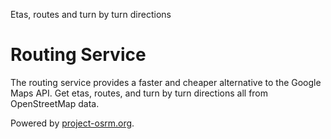 Etas, routes and turn by turn directions

# Routing Service

The routing service provides a faster and cheaper alternative to the Google Maps API. 
Get etas, routes, and turn by turn directions all from OpenStreetMap data. 

Powered by [project-osrm.org](http://project-osrm.org/).

